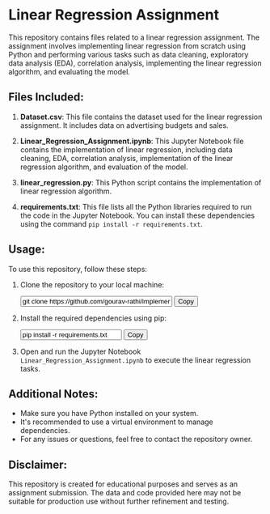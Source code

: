 # Linear Regression Assignment

This repository contains files related to a linear regression assignment. The assignment involves implementing linear regression from scratch using Python and performing various tasks such as data cleaning, exploratory data analysis (EDA), correlation analysis, implementing the linear regression algorithm, and evaluating the model.

## Files Included:
1. **Dataset.csv**: This file contains the dataset used for the linear regression assignment. It includes data on advertising budgets and sales.

2. **Linear_Regression_Assignment.ipynb**: This Jupyter Notebook file contains the implementation of linear regression, including data cleaning, EDA, correlation analysis, implementation of the linear regression algorithm, and evaluation of the model.

3. **linear_regression.py**: This Python script contains the implementation of linear regression algorithm.

4. **requirements.txt**: This file lists all the Python libraries required to run the code in the Jupyter Notebook. You can install these dependencies using the command `pip install -r requirements.txt`.

## Usage:
To use this repository, follow these steps:
1. Clone the repository to your local machine:
   <div style="position:relative;">
     <input type="text" value="git clone https://github.com/gourav-rathi/implementing-linear-regression.git" id="cloneCommand" style="width: 300px;" readonly>
     <button onclick="copyToClipboard('cloneCommand')">Copy</button>
   </div>

2. Install the required dependencies using pip:
   <div style="position:relative;">
     <input type="text" value="pip install -r requirements.txt" id="installCommand" style="width: 200px;" readonly>
     <button onclick="copyToClipboard('installCommand')">Copy</button>
   </div>



3. Open and run the Jupyter Notebook `Linear_Regression_Assignment.ipynb` to execute the linear regression tasks.

## Additional Notes:
- Make sure you have Python installed on your system.
- It's recommended to use a virtual environment to manage dependencies.
- For any issues or questions, feel free to contact the repository owner.

## Disclaimer:
This repository is created for educational purposes and serves as an assignment submission. The data and code provided here may not be suitable for production use without further refinement and testing.
